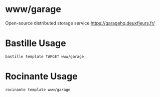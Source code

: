 # www/garage
Open-source distributed storage service
https://garagehq.deuxfleurs.fr/

# Bastille Usage
```shell
bastille template TARGET www/garage
```

# Rocinante Usage
```shell
rocinante template www/garage
```

